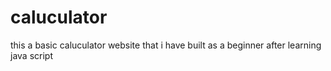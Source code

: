 # caluculator
this a basic caluculator website that i have built as a beginner after learning java script
